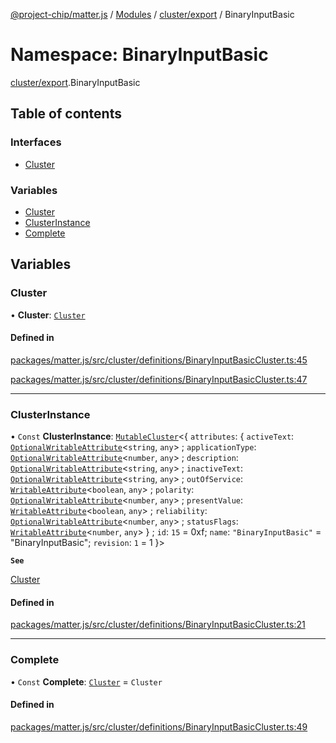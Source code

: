 [@project-chip/matter.js](../README.md) / [Modules](../modules.md) / [cluster/export](cluster_export.md) / BinaryInputBasic

# Namespace: BinaryInputBasic

[cluster/export](cluster_export.md).BinaryInputBasic

## Table of contents

### Interfaces

- [Cluster](../interfaces/cluster_export.BinaryInputBasic.Cluster.md)

### Variables

- [Cluster](cluster_export.BinaryInputBasic.md#cluster)
- [ClusterInstance](cluster_export.BinaryInputBasic.md#clusterinstance)
- [Complete](cluster_export.BinaryInputBasic.md#complete)

## Variables

### Cluster

• **Cluster**: [`Cluster`](../interfaces/cluster_export.BinaryInputBasic.Cluster.md)

#### Defined in

[packages/matter.js/src/cluster/definitions/BinaryInputBasicCluster.ts:45](https://github.com/project-chip/matter.js/blob/0c058ae17fdba4c0b89b8b13c309011d51782299/packages/matter.js/src/cluster/definitions/BinaryInputBasicCluster.ts#L45)

[packages/matter.js/src/cluster/definitions/BinaryInputBasicCluster.ts:47](https://github.com/project-chip/matter.js/blob/0c058ae17fdba4c0b89b8b13c309011d51782299/packages/matter.js/src/cluster/definitions/BinaryInputBasicCluster.ts#L47)

___

### ClusterInstance

• `Const` **ClusterInstance**: [`MutableCluster`](../interfaces/cluster_export.MutableCluster-1.md)\<\{ `attributes`: \{ `activeText`: [`OptionalWritableAttribute`](../interfaces/cluster_export.OptionalWritableAttribute.md)\<`string`, `any`\> ; `applicationType`: [`OptionalWritableAttribute`](../interfaces/cluster_export.OptionalWritableAttribute.md)\<`number`, `any`\> ; `description`: [`OptionalWritableAttribute`](../interfaces/cluster_export.OptionalWritableAttribute.md)\<`string`, `any`\> ; `inactiveText`: [`OptionalWritableAttribute`](../interfaces/cluster_export.OptionalWritableAttribute.md)\<`string`, `any`\> ; `outOfService`: [`WritableAttribute`](../interfaces/cluster_export.WritableAttribute.md)\<`boolean`, `any`\> ; `polarity`: [`OptionalWritableAttribute`](../interfaces/cluster_export.OptionalWritableAttribute.md)\<`number`, `any`\> ; `presentValue`: [`WritableAttribute`](../interfaces/cluster_export.WritableAttribute.md)\<`boolean`, `any`\> ; `reliability`: [`OptionalWritableAttribute`](../interfaces/cluster_export.OptionalWritableAttribute.md)\<`number`, `any`\> ; `statusFlags`: [`WritableAttribute`](../interfaces/cluster_export.WritableAttribute.md)\<`number`, `any`\>  } ; `id`: ``15`` = 0xf; `name`: ``"BinaryInputBasic"`` = "BinaryInputBasic"; `revision`: ``1`` = 1 }\>

**`See`**

[Cluster](cluster_export.BinaryInputBasic.md#cluster)

#### Defined in

[packages/matter.js/src/cluster/definitions/BinaryInputBasicCluster.ts:21](https://github.com/project-chip/matter.js/blob/0c058ae17fdba4c0b89b8b13c309011d51782299/packages/matter.js/src/cluster/definitions/BinaryInputBasicCluster.ts#L21)

___

### Complete

• `Const` **Complete**: [`Cluster`](../interfaces/cluster_export.BinaryInputBasic.Cluster.md) = `Cluster`

#### Defined in

[packages/matter.js/src/cluster/definitions/BinaryInputBasicCluster.ts:49](https://github.com/project-chip/matter.js/blob/0c058ae17fdba4c0b89b8b13c309011d51782299/packages/matter.js/src/cluster/definitions/BinaryInputBasicCluster.ts#L49)
